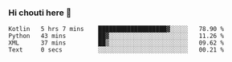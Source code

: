 ### Hi chouti here 👋


<!--START_SECTION:waka-->

```text
Kotlin   5 hrs 7 mins    ███████████████████▓░░░░░   78.90 %
Python   43 mins         ██▓░░░░░░░░░░░░░░░░░░░░░░   11.26 %
XML      37 mins         ██▒░░░░░░░░░░░░░░░░░░░░░░   09.62 %
Text     0 secs          ░░░░░░░░░░░░░░░░░░░░░░░░░   00.21 %
```

<!--END_SECTION:waka-->

<!--
**l0nl1f3/l0nl1f3** is a ✨ _special_ ✨ repository because its `README.md` (this file) appears on your GitHub profile.

Here are some ideas to get you started:

- 🔭 I’m currently working on ...
- 🌱 I’m currently learning ...
- 👯 I’m looking to collaborate on ...
- 🤔 I’m looking for help with ...
- 💬 Ask me about ...
- 📫 How to reach me: ...
- 😄 Pronouns: ...
- ⚡ Fun fact: ...
-->

